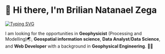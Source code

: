 # 👋 Hi there, I'm Brilian Natanael Zega

[![Typing SVG](https://readme-typing-svg.herokuapp.com/?lines=I+am+looking+for+the+opportunities+in+Geophysicist)](https://git.io/typing-svg)

I am looking for the opportunities in **Geophysicist** (Processing and Modelling)🌏, **Geospatial information science**, **Data Analyst**/**Data Science**, and **Web Developer** with a background in **Geophysical Engineering**. 👨‍🔬
